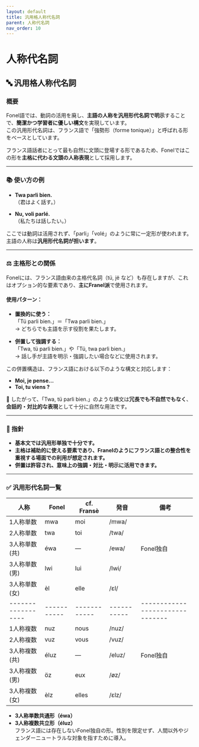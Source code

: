 ```yaml
---
layout: default
title: 汎用格人称代名詞
parent: 人称代名詞
nav_order: 10
---
```

# 人称代名詞

## 🔤 汎用格人称代名詞

### 概要

Fonel語では、動詞の活用を廃し、**主語の人称を汎用形代名詞で明示**することで、**簡潔かつ学習者に優しい構文**を実現しています。  
この汎用形代名詞は、フランス語で「強勢形（forme tonique）」と呼ばれる形をベースとしています。

フランス語話者にとって最も自然に文頭に登場する形であるため、Fonelではこの形を**主格に代わる文頭の人称表現**として採用します。

---

### 📚 使い方の例

- **Twa parli bien.**  
  （君はよく話す。）

- **Nu, voli parlé.**  
  （私たちは話したい。）

ここでは動詞は活用されず、「parli」「volé」のように常に一定形が使われます。主語の人称は**汎用形代名詞が担います**。

---

### ⚖️ 主格形との関係

Fonelには、フランス語由来の主格代名詞（tü, jë など）も存在しますが、これはオプション的な要素であり、**主にFranel派**で使用されます。

#### 使用パターン：

- **置換的に使う：**  
  「Tü parli bien.」＝「Twa parli bien.」  
  → どちらでも主語を示す役割を果たします。

- **併置して強調する：**  
  「Twa, tü parli bien.」や「Tü, twa parli bien.」  
  → 話し手が主語を明示・強調したい場合などに使用されます。

この併置構造は、フランス語における以下のような構文と対応します：

- **Moi, je pense...**
- **Toi, tu viens ?**

📌 したがって、「Twa, tü parli bien.」のような構文は**冗長でも不自然でもなく**、**会話的・対比的な表現**として十分に自然な用法です。

---

### 🧭 指針

- **基本文では汎用形単独で十分です。**
- **主格は補助的に使える要素であり、Franelのようにフランス語との整合性を重視する場面での利用が想定されます。**
- **併置は許容され、意味上の強調・対比・明示に活用できます。**

---

### ✅ 汎用形代名詞一覧


| 人称             | Fonel     | cf. Fransè | 発音      | 備考                          |
|------------------|-----------|------------|-----------|-------------------------------|
| 1人称単数        | mwa       | moi        | /mwa/     |                               |
| 2人称単数        | twa       | toi        | /twa/     |                               |
| 3人称単数(共)    | éwa       | ―         | /ewa/     | Fonel独自                     |
| 3人称単数(男)    | lwi       | lui        | /lwi/     |                               |
| 3人称単数(女)    | èl        | elle       | /ɛl/      |                               |
|------------------|-----------|------------|-----------|-------------------------------|
| 1人称複数        | nuz       | nous       | /nuz/     |                               |
| 2人称複数        | vuz       | vous       | /vuz/     |                               |
| 3人称複数(共)    | éluz      | ―         | /eluz/    | Fonel独自                     |
| 3人称複数(男)    | öz        | eux        | /øz/      |                               |
| 3人称複数(女)    | èlz       | elles      | /ɛlz/     |                               |

- **3人称単数共通形（éwa）**  
- **3人称複数共立形（éluz）**  
  フランス語には存在しないFonel独自の形。性別を限定せず、人間以外やジェンダーニュートラルな対象を指すために導入。  



